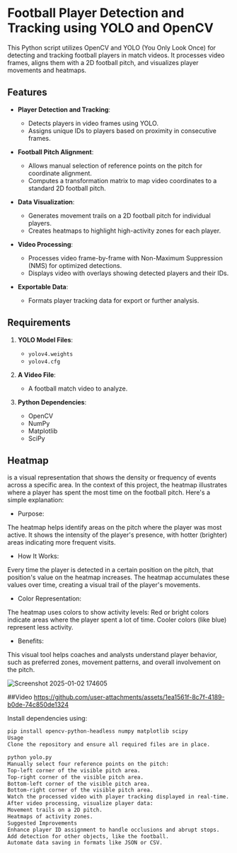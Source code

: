 # Football Player Detection and Tracking using YOLO and OpenCV

This Python script utilizes OpenCV and YOLO (You Only Look Once) for detecting and tracking football players in match videos. It processes video frames, aligns them with a 2D football pitch, and visualizes player movements and heatmaps.

## Features

- **Player Detection and Tracking**:
  - Detects players in video frames using YOLO.
  - Assigns unique IDs to players based on proximity in consecutive frames.

- **Football Pitch Alignment**:
  - Allows manual selection of reference points on the pitch for coordinate alignment.
  - Computes a transformation matrix to map video coordinates to a standard 2D football pitch.

- **Data Visualization**:
  - Generates movement trails on a 2D football pitch for individual players.
  - Creates heatmaps to highlight high-activity zones for each player.

- **Video Processing**:
  - Processes video frame-by-frame with Non-Maximum Suppression (NMS) for optimized detections.
  - Displays video with overlays showing detected players and their IDs.

- **Exportable Data**:
  - Formats player tracking data for export or further analysis.

## Requirements

1. **YOLO Model Files**:
   - `yolov4.weights`
   - `yolov4.cfg`

2. **A Video File**:
   - A football match video to analyze.

3. **Python Dependencies**:
   - OpenCV
   - NumPy
   - Matplotlib
   - SciPy
## Heatmap 
 is a visual representation that shows the density or frequency of events across a specific area. In the context of this project, the heatmap illustrates where a player has spent the most time on the football pitch. Here's a simple explanation:

- Purpose:

The heatmap helps identify areas on the pitch where the player was most active. It shows the intensity of the player's presence, with hotter (brighter) areas indicating more frequent visits.
- How It Works:

Every time the player is detected in a certain position on the pitch, that position's value on the heatmap increases.
The heatmap accumulates these values over time, creating a visual trail of the player's movements.
- Color Representation:

The heatmap uses colors to show activity levels:
Red or bright colors indicate areas where the player spent a lot of time.
Cooler colors (like blue) represent less activity.
- Benefits:

This visual tool helps coaches and analysts understand player behavior, such as preferred zones, movement patterns, and overall involvement on the pitch.

![Screenshot 2025-01-02 174605](https://github.com/user-attachments/assets/e794ab2d-925c-4ae7-b8bc-8b0a971df92a)

##Video
https://github.com/user-attachments/assets/1ea1561f-8c7f-4189-b0de-74c850de1324


Install dependencies using:
```bash
pip install opencv-python-headless numpy matplotlib scipy
Usage
Clone the repository and ensure all required files are in place.

python yolo.py
Manually select four reference points on the pitch:
Top-left corner of the visible pitch area.
Top-right corner of the visible pitch area.
Bottom-left corner of the visible pitch area.
Bottom-right corner of the visible pitch area.
Watch the processed video with player tracking displayed in real-time.
After video processing, visualize player data:
Movement trails on a 2D pitch.
Heatmaps of activity zones.
Suggested Improvements
Enhance player ID assignment to handle occlusions and abrupt stops.
Add detection for other objects, like the football.
Automate data saving in formats like JSON or CSV.
